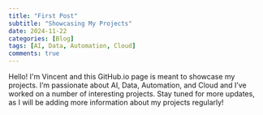 ```yaml
---
title: "First Post"
subtitle: "Showcasing My Projects"
date: 2024-11-22
categories: [Blog]
tags: [AI, Data, Automation, Cloud]
comments: true
---
```


Hello! I'm Vincent and this GitHub.io page is meant to showcase my projects. I’m passionate about AI, Data, Automation, and Cloud and I’ve worked on a number of interesting projects. Stay tuned for more updates, as I will be adding more information about my projects regularly!
